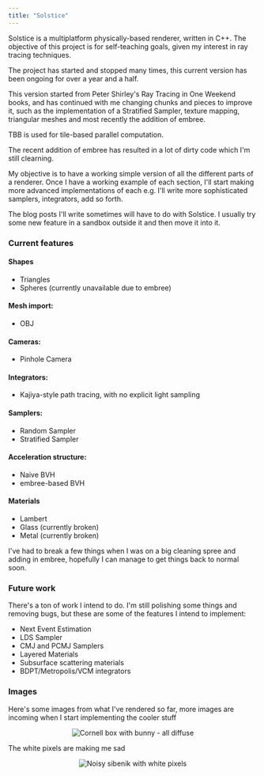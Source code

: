 ```yaml
---
title: "Solstice"
---
```


Solstice is a multiplatform physically-based renderer, written in C++. The objective of this project is for self-teaching goals, given my interest in ray tracing techniques.

The project has started and stopped many times, this current version has been ongoing for over a year and a half.

This version started from Peter Shirley's Ray Tracing in One Weekend books, and has continued with me changing chunks and pieces to improve it, such as the implementation of a Stratified Sampler, texture mapping, triangular meshes and most recently the addition of embree.

TBB is used for tile-based parallel computation.

The recent addition of embree has resulted in a lot of dirty code which I'm still clearning. 

My objective is to have a working simple version of all the different parts of a renderer. Once I have a working example of each section, I'll start making more advanced implementations of each e.g. I'll write more sophisticated samplers, integrators, add so forth.

The blog posts I'll write sometimes will have to do with Solstice. I usually try some new feature in a sandbox outside it and then move it into it.

### Current features

#### Shapes

* Triangles
* Spheres (currently unavailable due to embree)

#### Mesh import:

* OBJ

#### Cameras:

* Pinhole Camera

#### Integrators:

* Kajiya-style path tracing, with no explicit light sampling

#### Samplers:

* Random Sampler
* Stratified Sampler

#### Acceleration structure:

* Naive BVH
* embree-based BVH

#### Materials

* Lambert
* Glass (currently broken)
* Metal (currently broken)

I've had to break a few things when I was on a big cleaning spree and adding in embree, hopefully I can manage to get things back to normal soon.

### Future work

There's a ton of work I intend to do. I'm still polishing some things and removing bugs, but these are some of the features I intend to implement:

* Next Event Estimation
* LDS Sampler
* CMJ and PCMJ Samplers
* Layered Materials
* Subsurface scattering materials
* BDPT/Metropolis/VCM integrators


### Images

Here's some images from what I've rendered so far, more images are incoming when I start implementing the cooler stuff

<p align="center">
<img src="{{ site.url }}/assets/solstice/bunny.png" alt="Cornell box with bunny - all diffuse">
</p>

The white pixels are making me sad

<p align="center">
<img src="{{ site.url }}/assets/solstice/sibenik.png" alt="Noisy sibenik with white pixels">
</p>